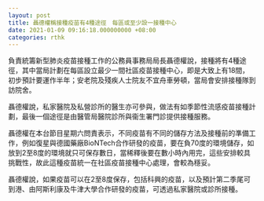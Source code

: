 ```yaml
---
layout: post
title: 聶德權稱接種疫苗有4種途徑　每區或至少設一接種中心
date: 2021-01-09 09:16:18.000000000 +08:00
categories: rthk
---
```


負責統籌新型肺炎疫苗接種工作的公務員事務局局長聶德權說，接種將有4種途徑，其中當局計劃在每區設立最少一間社區疫苗接種中心，即是大致上有18間，初步預計要運作半年；安老院及殘疾人士院友不宜舟車勞頓，當局會安排接種隊到訪院舍。

聶德權說，私家醫院及私營診所的醫生亦可參與，做法有如季節性流感疫苗接種計劃，最後一個途徑是由醫管局醫院診所與衞生署門診提供接種服務。

聶德權在本台節目星期六問責表示，不同疫苗有不同的儲存方法及接種前的準備工作，例如復星與德國藥廠BioNTech合作研發的疫苗，要在負70度的環境儲存，如放到2至8度的環境就只可保存數日，當稀釋後要在數小時內用完，這些安排較具挑戰性，故此這種疫苗統一在社區疫苗接種中心處理，會較為穩妥。

聶德權說，如果疫苗可以在2至8度保存，包括科興的疫苗，以及預計第二季尾可到港、由阿斯利康及牛津大學合作研發的疫苗，可透過私家醫院或診所接種。
